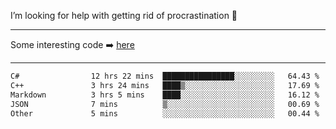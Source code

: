 I’m looking for help with getting rid of procrastination 🤔

-----

Some interesting code :arrow_right: [here](https://github.com/zhen8838/playground)

-----

<!--START_SECTION:waka-->

```txt
C#                12 hrs 22 mins  ████████████████░░░░░░░░░   64.43 %
C++               3 hrs 24 mins   ████▒░░░░░░░░░░░░░░░░░░░░   17.69 %
Markdown          3 hrs 5 mins    ████░░░░░░░░░░░░░░░░░░░░░   16.12 %
JSON              7 mins          ▒░░░░░░░░░░░░░░░░░░░░░░░░   00.69 %
Other             5 mins          ░░░░░░░░░░░░░░░░░░░░░░░░░   00.44 %
```

<!--END_SECTION:waka-->

<!--
**zhen8838/zhen8838** is a ✨ _special_ ✨ repository because its `README.md` (this file) appears on your GitHub profile.

Here are some ideas to get you started:

- 🔭 I’m currently working on ...
- 🌱 I’m currently learning ...
- 👯 I’m looking to collaborate on ...
 ...
- 💬 Ask me about ...
- 📫 How to reach me: ...
- 😄 Pronouns: ...
- ⚡ Fun fact: ...
-->

